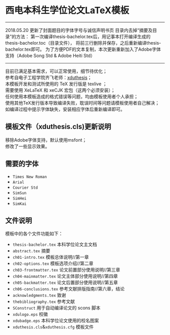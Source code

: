 # 西电本科生学位论文LaTeX模板
***
2018.05.20
更新了封面题目的字体字号与诚信声明书页
目录内去掉“摘要及目录”的方法：
第一次编译thesis-bachelor.tex后，用记事本打开编译生成的thesis-bachelor.toc（目录文件），
将前三行删除并保存，之后重新编译thesis-bachelor.tex即可。
为了方便PDF的文本复制，本次更新重新加入了Adobe字体支持（Adobe Song Std & Adobe Heiti Std）
***
目前已满足基本需求，可以正常使用，细节待优化；<br>
参考自电子工程学院齐飞老师：[xduthesis](https://github.com/fredqi/xduthesis)；<br>
本模板开发和测试所使用的 TeX 发行版是 texlive ；<br>
需要使用 XeLaTeX 和 xeCJK 宏包（这两个必须安装）；<br>
任何使用本模板造成的格式错误等问题，均由模板使用者个人承担；<br>
使用其他TeX发行版本导致编译失败，耽误时间等问题请模板使用者自己解决；<br>
如编译过程中提示字体缺失，安装相应字体后重新编译即可。<br>

## 模板文件（xduthesis.cls)更新说明
移除Adobe字体支持，默认使用msfont；<br>
修改了一些显示效果。<br>


## 需要的字体
 - `Times New Roman`
 - `Arial`
 - `Courier Std`
 - `SimSun`
 - `SimHei`
 - `SimKai`

## 文件说明

模板中的各个文件功能如下：<br>
 - `thesis-bachelor.tex` 本科学位论文主文档<br>
 - `abstract.tex` 摘要<br>
 - `ch01-intro.tex` 模板总体说明//第一章<br>
 - `ch02-options.tex` 模板选项介绍//第二章<br>
 - `ch03-frontmatter.tex` 论文前置部分使用说明//第三章<br>
 - `ch04-mainmatter.tex` 论文主体部分使用说明//第四章<br>
 - `ch05-backmatter.tex` 论文后置部分使用说明//第五章<br>
 - `ch06-conclusions.tex` 参考文献排版指南//第六章，结论<br>
 - `acknowledgments.tex` 致谢<br>
 - `thebibliography.tex` 参考文献<br>
 - `SConstruct` 用于自动编译论文的 scons 脚本<br>
 - `xdulogo.eps` 校徽<br>
 - `xdubadge.eps` 本科学位论文使用的校名图案<br>
 - `xduthesis.cls`&`xduthesis.cfg` 模板文件<br>

